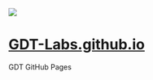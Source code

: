 [![](https://www.gdt.com/wp-content/themes/gdt_2017/assets/images/logo.png)]((https://gdt-labs.github.io))
# [GDT-Labs.github.io](https://gdt-labs.github.io)
GDT GitHub Pages
